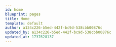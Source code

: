 ```yaml
---
id: home
blueprint: pages
title: Home
template: default
author: a134c226-b5ed-442f-bc9d-538cbb00876c
updated_by: a134c226-b5ed-442f-bc9d-538cbb00876c
updated_at: 1737628137
---
```

